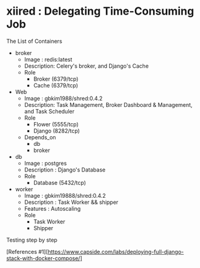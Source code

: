 # xiired : Delegating Time-Consuming Job

The List of Containers

- broker 
  - Image : redis:latest
  - Description: Celery's broker, and Django's Cache
  - Role
    - Broker (6379/tcp)
    - Cache (6379/tcp)
- Web
  - Image : gbkim1988/shred:0.4.2
  - Description: Task Management, Broker Dashboard & Management, and Task Scheduler
  - Role
    - Flower (5555/tcp)
    - Django (8282/tcp)
  - Depends_on
    - db
    - broker
- db
  - Image : postgres
  - Description : Django's Database
  - Role
    - Database (5432/tcp)
- worker
  - Image : gbkim19888/shred:0.4.2
  - Description : Task Worker && shipper
  - Features : Autoscaling
  - Role
    - Task Worker
    - Shipper 


Testing step by step



[References #1][https://www.capside.com/labs/deploying-full-django-stack-with-docker-compose/]